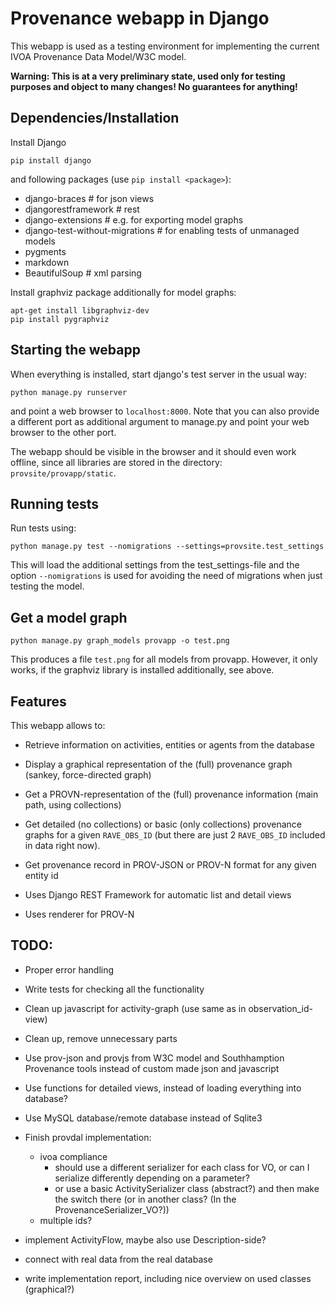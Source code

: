 # Provenance webapp in Django
This webapp is used as a testing environment for implementing the current IVOA Provenance Data Model/W3C model. 

**Warning: This is at a very preliminary state, used only for testing purposes and object to many changes! No guarantees for anything!**


## Dependencies/Installation
Install Django  

```shell
pip install django
```

and following packages (use `pip install <package>`):

* django-braces        # for json views
* djangorestframework  # rest
* django-extensions    # e.g. for exporting model graphs
* django-test-without-migrations  # for enabling tests of unmanaged models
* pygments
* markdown
* BeautifulSoup         # xml parsing

Install graphviz package additionally for model graphs:

```
apt-get install libgraphviz-dev
pip install pygraphviz
```


## Starting the webapp
When everything is installed, start django's test server in the usual way:

```
python manage.py runserver
```

and point a web browser to `localhost:8000`. Note that you can also provide a different port as additional argument to manage.py and point your web browser to the other port.

The webapp should be visible in the browser and it should even work offline, since all libraries are stored in the directory: `provsite/provapp/static`.


## Running tests
Run tests using:

```shell
python manage.py test --nomigrations --settings=provsite.test_settings
```

This will load the additional settings from the test_settings-file and the
option `--nomigrations` is used for avoiding the need of migrations when just
testing the model.


## Get a model graph
```shell
python manage.py graph_models provapp -o test.png
```

This produces a file `test.png` for all models from provapp.
However, it only works, if the graphviz library is installed additionally, see above.


## Features
This webapp allows to:

* Retrieve information on activities, entities or agents from the database
* Display a graphical representation of the (full) provenance graph (sankey, force-directed graph)
* Get a PROVN-representation of the (full) provenance information (main path, using collections)
* Get detailed (no collections) or basic (only collections) provenance graphs for a given `RAVE_OBS_ID` (but there are just 2 `RAVE_OBS_ID` included in data right now).
* Get provenance record in PROV-JSON or PROV-N format for any given entity id

* Uses Django REST Framework for automatic list and detail views
* Uses renderer for PROV-N


## TODO:
* Proper error handling
* Write tests for checking all the functionality

* Clean up javascript for activity-graph (use same as in observation_id-view)
* Clean up, remove unnecessary parts
* Use prov-json and provjs from W3C model and Southhamption Provenance tools instead of custom made json and javascript
* Use functions for detailed views, instead of loading everything into database?
* Use MySQL database/remote database instead of Sqlite3

* Finish provdal implementation:
  * ivoa compliance
    - should use a different serializer for each class for VO,
    or can I serialize differently depending on a parameter?
    - or use a basic ActivitySerializer class (abstract?) and then
      make the switch there (or in another class? (In the ProvenanceSerializer_VO?))
  * multiple ids?
* implement ActivityFlow, maybe also use Description-side?
* connect with real data from the real database
* write implementation report, including nice overview on used classes (graphical?)


